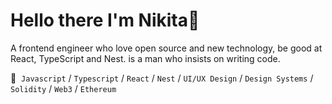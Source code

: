<h1>Hello there I'm Nikita👋 </h1>

A frontend engineer who love open source and new technology, be good at React, TypeScript and Nest. is a man who insists on writing code.

💼&nbsp; <code>Javascript</code> / <code>Typescript</code> / <code>React</code> / <code>Nest</code> / <code>UI/UX Design</code> / <code>Design Systems</code> / <code>Solidity</code> / <code>Web3</code> / <code>Ethereum</code>
